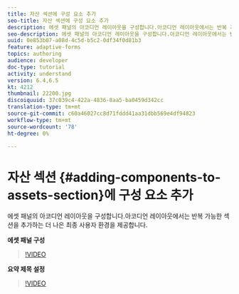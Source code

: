 ```yaml
---
title: 자산 섹션에 구성 요소 추가
seo-title: 자산 섹션에 구성 요소 추가
description: 에셋 패널의 아코디언 레이아웃을 구성합니다.아코디언 레이아웃에서는 반복 가능한 섹션을 추가하는 더 나은 최종 사용자 환경을 제공합니다.
seo-description: 에셋 패널의 아코디언 레이아웃을 구성합니다.아코디언 레이아웃에서는 반복 가능한 섹션을 추가하는 더 나은 최종 사용자 환경을 제공합니다.
uuid: 0e853b07-a08d-4c5d-b5c2-0df34f0d81b3
feature: adaptive-forms
topics: authoring
audience: developer
doc-type: tutorial
activity: understand
version: 6.4,6.5
kt: 4212
thumbnail: 22200.jpg
discoiquuid: 37c039c4-422a-4836-8aa5-ba0459d342cc
translation-type: tm+mt
source-git-commit: c60a46027cc8d71fddd41aa31dbb569e4df94823
workflow-type: tm+mt
source-wordcount: '78'
ht-degree: 0%

---
```



# 자산 섹션 {#adding-components-to-assets-section}에 구성 요소 추가

에셋 패널의 아코디언 레이아웃을 구성합니다.아코디언 레이아웃에서는 반복 가능한 섹션을 추가하는 더 나은 최종 사용자 환경을 제공합니다.

**에셋 패널 구성**

>[!VIDEO](https://video.tv.adobe.com/v/22200?quality=9&learn=on)

**요약 제목 설정**
>[!VIDEO](https://video.tv.adobe.com/v/28387)



